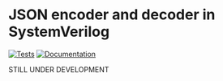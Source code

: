 # JSON encoder and decoder in SystemVerilog

[![Tests](https://github.com/esynr3z/sv-json/actions/workflows/tests.yaml/badge.svg?branch=main)](https://github.com/esynr3z/sv-json/actions/workflows/tests.yaml) [![Documentation](https://github.com/esynr3z/sv-json/actions/workflows/docs.yaml/badge.svg?branch=main)](https://github.com/esynr3z/sv-json/actions/workflows/docs.yaml)

STILL UNDER DEVELOPMENT
